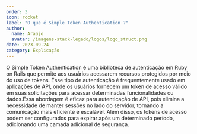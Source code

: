 ```yaml
---
order: 3
icon: rocket
label: "O que é Simple Token Authentication ?"
author:
  name: Araújo
  avatar: /imagens-stack-legado/logos/logo_struct.png
date: 2023-09-24
category: Explicação
---
```


O Simple Token Authentication é uma biblioteca de autenticação em Ruby on Rails que permite aos usuários acessarem recursos protegidos por meio do uso de tokens. Esse tipo de autenticação é frequentemente usado em aplicações de API, onde os usuários fornecem um token de acesso válido em suas solicitações para acessar determinadas funcionalidades ou dados.Essa abordagem é eficaz para autenticação de API, pois elimina a necessidade de manter sessões no lado do servidor, tornando a comunicação mais eficiente e escalável. Além disso, os tokens de acesso podem ser configurados para expirar após um determinado período, adicionando uma camada adicional de segurança.